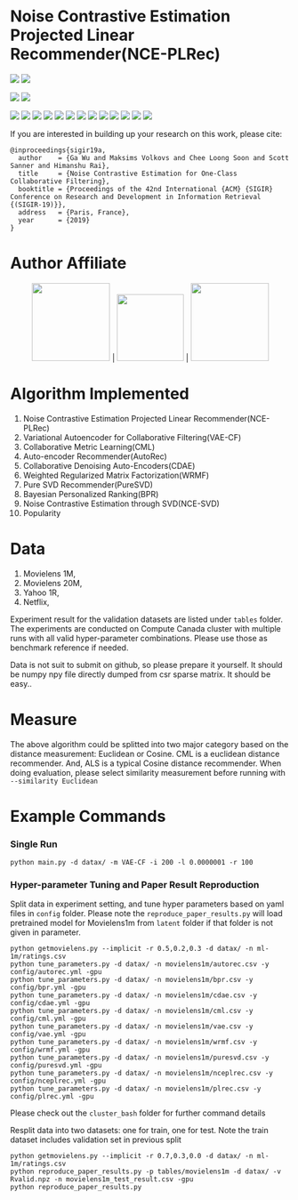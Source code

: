 Noise Contrastive Estimation Projected Linear Recommender(NCE-PLRec)
====================================================================
![](https://img.shields.io/badge/linux-ubuntu-red.svg)
![](https://img.shields.io/badge/Mac-OS-red.svg)

![](https://img.shields.io/badge/cuda-8.0-green.svg)
![](https://img.shields.io/badge/python-2.7-green.svg)

![](https://img.shields.io/badge/cython-0.28.5-blue.svg)
![](https://img.shields.io/badge/cupy-4.0.0-blue.svg)
![](https://img.shields.io/badge/scipy-1.0.0-blue.svg)
![](https://img.shields.io/badge/numpy-1.14.1-blue.svg)
![](https://img.shields.io/badge/sklearn-0.19.0-blue.svg)
![](https://img.shields.io/badge/pandas-0.20.3-blue.svg)
![](https://img.shields.io/badge/tqdm-4.11.2-blue.svg)
![](https://img.shields.io/badge/argparse-1.1-blue.svg)
![](https://img.shields.io/badge/tensorflow-1.4.0-blue.svg)
![](https://img.shields.io/badge/pytorch-1.0.0-blue.svg)
![](https://img.shields.io/badge/matplotlib-3.0.0-blue.svg)
![](https://img.shields.io/badge/fbpca-1.0-blue.svg)
![](https://img.shields.io/badge/pyyaml-4.1-blue.svg)


If you are interested in building up your research on this work, please cite:
```
@inproceedings{sigir19a,
  author    = {Ga Wu and Maksims Volkovs and Chee Loong Soon and Scott Sanner and Himanshu Rai},
  title     = {Noise Contrastive Estimation for One-Class Collaborative Filtering},
  booktitle = {Proceedings of the 42nd International {ACM} {SIGIR} Conference on Research and Development in Information Retrieval {(SIGIR-19)}},
  address   = {Paris, France},
  year      = {2019}
}
```

# Author Affiliate
<p align="center">
<a href="https://www.utoronto.ca//"><img src="https://github.com/wuga214/NCE_Projected_LRec/blob/master/logos/U-of-T-logo.svg" width="140"></a> | 
<a href="https://layer6.ai/"><img src="https://github.com/wuga214/NCE_Projected_LRec/blob/master/logos/logo.svg" width="120"></a> | 
<a href="https://vectorinstitute.ai/"><img src="https://github.com/wuga214/NCE_Projected_LRec/blob/master/logos/vectorlogo.svg" width="140"></a>
</p>



# Algorithm Implemented
1. Noise Contrastive Estimation Projected Linear Recommender(NCE-PLRec)
2. Variational Autoencoder for Collaborative Filtering(VAE-CF)
3. Collaborative Metric Learning(CML)
4. Auto-encoder Recommender(AutoRec)
5. Collaborative Denoising Auto-Encoders(CDAE)
6. Weighted Regularized Matrix Factorization(WRMF)
7. Pure SVD Recommender(PureSVD)
8. Bayesian Personalized Ranking(BPR)
9. Noise Contrastive Estimation through SVD(NCE-SVD)
10. Popularity


# Data
1. Movielens 1M,
2. Movielens 20M,
3. Yahoo 1R,
4. Netflix,

Experiment result for the validation datasets are listed under `tables` folder. The experiments are conducted on Compute Canada cluster with multiple runs with all valid hyper-parameter combinations. Please use those as benchmark reference if needed.

Data is not suit to submit on github, so please prepare it yourself. It should be numpy npy file directly
dumped from csr sparse matrix. It should be easy..

# Measure
The above algorithm could be splitted into two major category based on the distance
measurement: Euclidean or Cosine. CML is a euclidean distance recommender. And, ALS
is a typical Cosine distance recommender. When doing evaluation, please select
similarity measurement before running with `--similarity Euclidean`

# Example Commands

### Single Run
```
python main.py -d datax/ -m VAE-CF -i 200 -l 0.0000001 -r 100
```

### Hyper-parameter Tuning and Paper Result Reproduction

Split data in experiment setting, and tune hyper parameters based on yaml files in `config` folder. 
Please note the `reproduce_paper_results.py` will load pretrained model for Movielens1m from `latent` folder if that folder is not given in parameter.
```
python getmovielens.py --implicit -r 0.5,0.2,0.3 -d datax/ -n ml-1m/ratings.csv
python tune_parameters.py -d datax/ -n movielens1m/autorec.csv -y config/autorec.yml -gpu
python tune_parameters.py -d datax/ -n movielens1m/bpr.csv -y config/bpr.yml -gpu
python tune_parameters.py -d datax/ -n movielens1m/cdae.csv -y config/cdae.yml -gpu
python tune_parameters.py -d datax/ -n movielens1m/cml.csv -y config/cml.yml -gpu
python tune_parameters.py -d datax/ -n movielens1m/vae.csv -y config/vae.yml -gpu
python tune_parameters.py -d datax/ -n movielens1m/wrmf.csv -y config/wrmf.yml -gpu
python tune_parameters.py -d datax/ -n movielens1m/puresvd.csv -y config/puresvd.yml -gpu
python tune_parameters.py -d datax/ -n movielens1m/nceplrec.csv -y config/nceplrec.yml -gpu
python tune_parameters.py -d datax/ -n movielens1m/plrec.csv -y config/plrec.yml -gpu
```

Please check out the `cluster_bash` folder for further command details

Resplit data into two datasets: one for train, one for test. Note the train dataset includes validation set in previous split
```
python getmovielens.py --implicit -r 0.7,0.3,0.0 -d datax/ -n ml-1m/ratings.csv
python reproduce_paper_results.py -p tables/movielens1m -d datax/ -v Rvalid.npz -n movielens1m_test_result.csv -gpu
python reproduce_paper_results.py
```


